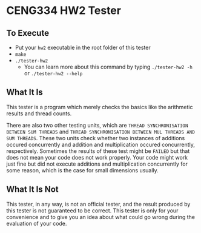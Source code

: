 # CENG334 HW2 Tester

## To Execute

 - Put your `hw2` executable in the root folder of this tester
 - `make`
 - `./tester-hw2`
     - You can learn more about this command by typing `./tester-hw2 -h` or `./tester-hw2 --help` 

## What It Is

This tester is a program which merely checks the basics like the arithmetic results and thread counts.

There are also two other testing units, which are `THREAD SYNCHRONISATION BETWEEN SUM THREADS` and `THREAD SYNCHRONISATION BETWEEN MUL THREADS AND SUM THREADS`. These two units check whether two instances of additions occured concurrently and addition and multiplication occured concurrently, respectively. Sometimes the results of these test might be `FAILED` but that does not mean your code does not work properly. Your code might work just fine but did not execute additions and multiplication concurrently for some reason, which is the case for small dimensions usually.

## What It Is Not

This tester, in any way, is not an official tester, and the result produced by this tester is not guaranteed to be correct. This tester is only for your convenience and to give you an idea about what could go wrong during the evaluation of your code.
